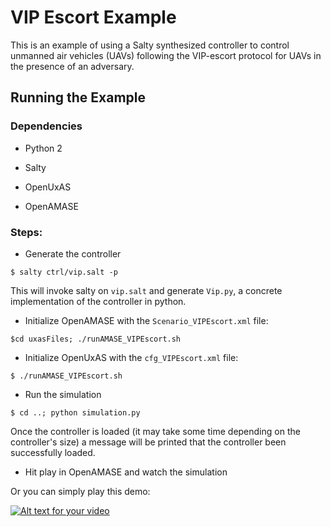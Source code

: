# VIP Escort Example

This is an example of using a Salty synthesized controller to control unmanned air vehicles (UAVs) following the VIP-escort protocol for UAVs in the presence of an adversary.

## Running the Example

### Dependencies

- Python 2

- Salty

- OpenUxAS

- OpenAMASE

### Steps:

- Generate the controller

`$ salty ctrl/vip.salt -p`

This will invoke salty on `vip.salt` and generate `Vip.py`, a concrete implementation of the controller in python.

- Initialize OpenAMASE with the `Scenario_VIPEscort.xml` file:

`$cd uxasFiles; ./runAMASE_VIPEscort.sh`

- Initialize OpenUxAS with the `cfg_VIPEscort.xml` file:

`$ ./runAMASE_VIPEscort.sh`

- Run the simulation

`$ cd ..; python simulation.py`

Once the controller is loaded (it may take some time depending on the controller's size) a message will be printed that the controller been successfully loaded.

- Hit play in OpenAMASE and watch the simulation

Or you can simply play this demo:

[![Alt text for your video](https://img.youtube.com/vi/sCLT1iMOpnQ/0.jpg)](https://youtu.be/sCLT1iMOpnQ)
